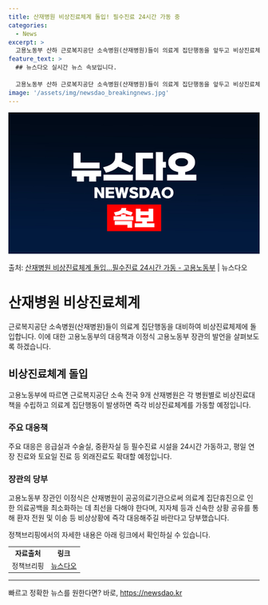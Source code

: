 ```yaml
---
title: 산재병원 비상진료체계 돌입! 필수진료 24시간 가동 중
categories:
  - News
excerpt: >
  고용노동부 산하 근로복지공단 소속병원(산재병원)들이 의료계 집단행동을 앞두고 비상진료체제에 돌입한다. 20일…
feature_text: >
  ## 뉴스다오 실시간 뉴스 속보입니다.

  고용노동부 산하 근로복지공단 소속병원(산재병원)들이 의료계 집단행동을 앞두고 비상진료체제에 돌입한다. 20일…
image: '/assets/img/newsdao_breakingnews.jpg'
---
```


![뉴스다오 속보](/assets/img/newsdao_breakingnews.jpg)

<p>출처: <a href="https://newsdao.kr/3192" rel="dofollow">산재병원 비상진료체계 돌입…필수진료 24시간 가동 - 고용노동부</a> | 뉴스다오</p>

<h1 data-ke-size="size26">산재병원 비상진료체계</h1>

<p data-ke-size="size16">근로복지공단 소속병원(산재병원)들이 의료계 집단행동을 대비하여 비상진료체제에 돌입합니다. 이에 대한 고용노동부의 대응책과 이정식 고용노동부 장관의 발언을 살펴보도록 하겠습니다.</p>

<h2 data-ke-size="size24">비상진료체계 돌입</h2>

<p data-ke-size="size16">고용노동부에 따르면 근로복지공단 소속 전국 9개 산재병원은 각 병원별로 비상진료대책을 수립하고 의료계 집단행동이 발생하면 즉각 비상진료체계를 가동할 예정입니다.</p>

<h3 data-ke-size="size22">주요 대응책</h3>
<p data-ke-size="size16">주요 대응은 응급실과 수술실, 중환자실 등 필수진료 시설을 24시간 가동하고, 평일 연장 진료와 토요일 진료 등 외래진료도 확대할 예정입니다.</p>

<h3 data-ke-size="size22">장관의 당부</h3>
<p data-ke-size="size16">고용노동부 장관인 이정식은 산재병원이 공공의료기관으로써 의료계 집단휴진으로 인한 의료공백을 최소화하는 데 최선을 다해야 한다며, 지자체 등과 신속한 상황 공유를 통해 환자 전원 및 이송 등 비상상황에 즉각 대응해주길 바란다고 당부했습니다.</p>

<p data-ke-size="size16">정책브리핑에서의 자세한 내용은 아래 링크에서 확인하실 수 있습니다.</p>

<table>
  <tr>
    <td style="text-align: center; height: 17px;"><b>자료출처</b></td>
    <td style="text-align: center; height: 17px;"><b>링크</b></td>
  </tr>
  <tr>
    <td style="text-align: center; height: 17px;">정책브리핑</td>
    <td style="text-align: center; height: 17px;"><a href="https://newsdao.kr/3192">뉴스다오</a></td>
  </tr>
</table>

<hr> 

빠르고 정확한 뉴스를 원한다면? 바로, <a href="https://newsdao.kr" rel="dofollow">https://newsdao.kr</a>


